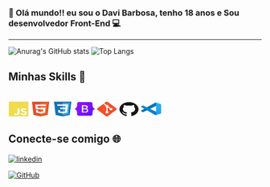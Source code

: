 ### 💙 Olá mundo!! eu sou o Davi Barbosa, tenho 18 anos e Sou desenvolvedor Front-End 💻
<hr>

![Anurag's GitHub stats](https://github-readme-stats.vercel.app/api?username=davibarbosamarques&show_icons=true&theme=tokyonight)
![Top Langs](https://github-readme-stats.vercel.app/api/top-langs/?username=davibarbosamarques&hide_progress=true&theme=tokyonight)

## Minhas Skills 🚀
<div style="display: inline_block"><br>
  <img align="center" alt="Davi-Js" height="30" width="40" src="https://raw.githubusercontent.com/devicons/devicon/master/icons/javascript/javascript-plain.svg">
  <img align="center" alt="Davi-HTML" height="30" width="40" src="https://raw.githubusercontent.com/devicons/devicon/master/icons/html5/html5-original.svg">
  <img align="center" alt="Davi-CSS" height="30" width="40" src="https://raw.githubusercontent.com/devicons/devicon/master/icons/css3/css3-original.svg">
  <img align="center" alt="Davi-BOOTSTRAP" height="35" width="40" src="https://raw.githubusercontent.com/devicons/devicon/master/icons/bootstrap/bootstrap-original.svg">
  <img align="center" alt="Davi-git" height="30" width="40" src="https://raw.githubusercontent.com/devicons/devicon/master/icons/git/git-original.svg">
  <img align="center" alt="Davi-github" height="30" width="40" src="https://raw.githubusercontent.com/devicons/devicon/master/icons/github/github-original.svg">
    <img align="center" alt="Davi-github" height="25" width="40" src="https://raw.githubusercontent.com/devicons/devicon/master/icons/vscode/vscode-original.svg">
</div>

## Conecte-se comigo 🌐

<a href="https://www.linkedin.com/in/davi-barbosa-marques-30127729b?utm_source=share&utm_campaign=share_via&utm_content=profile&utm_medium=android_app" target="_blank" rel="noopener noreferrer"><img align="center" alt="linkedin" src="https://img.shields.io/badge/LinkedIn-0077B5?style=for-the-badge&logo=linkedin&logoColor=white"></a>

<a href="https://www.instagram.com/davib.dev/" target="_blank" rel="noopener noreferrer"><img align="center" alt="GitHub" src="https://img.shields.io/badge/Instagram-E4405F?style=for-the-badge&logo=instagram&logoColor=white"></a>




